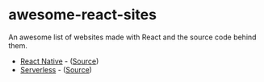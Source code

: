 # awesome-react-sites
An awesome list of websites made with React and the source code behind them.

- [React Native](https://facebook.github.io/react-native/) - ([Source](https://github.com/facebook/react-native-website))
- [Serverless](https://www.serverless.com/) - ([Source](https://github.com/serverless/site))

